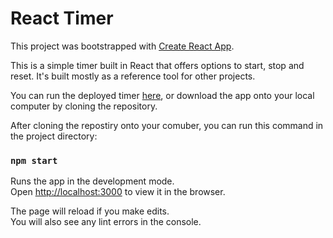 # React Timer

This project was bootstrapped with [Create React App](https://github.com/facebook/create-react-app).

This is a simple timer built in React that offers options to start, stop and reset. It's built mostly as a reference tool for other projects. 

You can run the deployed timer [here](), or download the app onto your local computer by cloning the repository.

After cloning the repostiry onto your comuber, you can run this command in the project directory:

### `npm start`

Runs the app in the development mode.<br>
Open [http://localhost:3000](http://localhost:3000) to view it in the browser.

The page will reload if you make edits.<br>
You will also see any lint errors in the console.
